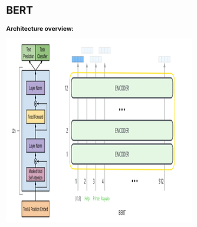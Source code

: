 # BERT

### Architecture overview:

<p align="center">
  <img src="../../../imgs/architecture.png" width="1000" height="500" align="middle">
</p>